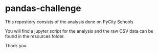 # pandas-challenge
This repository consists of the analysis done on PyCity Schools

You will find a jupyter script for the analysis and the raw CSV data can be found in the resources folder.

Thank you
